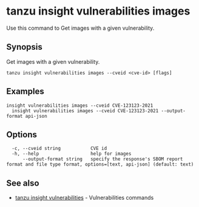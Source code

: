 # tanzu insight vulnerabilities images

Use this command to Get images with a given vulnerability.

## <a id='synopsis'></a>Synopsis

Get images with a given vulnerability.

```console
tanzu insight vulnerabilities images --cveid <cve-id> [flags]
```

## <a id='examples'></a>Examples

```console
insight vulnerabilities images --cveid CVE-123123-2021
  insight vulnerabilities images --cveid CVE-123123-2021 --output-format api-json
```

## <a id='options'></a>Options

```console
  -c, --cveid string           CVE id
  -h, --help                   help for images
      --output-format string   specify the response's SBOM report format and file type format, options=[text, api-json] (default: text)
```

## <a id='see-also'></a>See also

* [tanzu insight vulnerabilities](tanzu_insight_vulnerabilities.hbs.md)	 - Vulnerabilities commands

